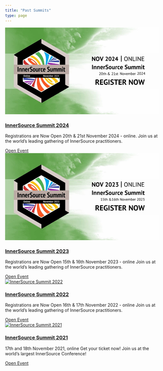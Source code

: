 ```yaml
---
title: "Past Summits"
type: page
---
```

<div class="row">
    <div class="col-lg-4 col-sm-6 mb-5 event-card">
        <div class="card border-0 h-100">
            <div class="h-md-45">
                <a class="primary-link" href="https://innersourcecommons.org/events/isc-2023/">
                    <img src="/images/events/Summit2024.jpg" alt="InnerSource Summit 2024" class="card-img rounded-lg">
                </a>
                </div>
                <div class="card-body p-0 d-flex flex-column">
                <h3><a href="https://innersourcecommons.org/events/isc-2023/" class="post-title">InnerSource Summit 2024</a></h3>
                <p class="card-text event-card-text">Registrations are Now Open 20th & 21st November 2024 - online. Join us at the world’s leading gathering of InnerSource practitioners.</p>
                <div class="d-flex mt-auto flex-md-row flex-sm-column">
                    <a href="https://innersourcecommons.org/events/isc-2023/" class="btn btn-primary primary-link btn-sm mr-md-1">Open Event</a>
                </div>
            </div>
        </div>
    </div>
    <div class="col-lg-4 col-sm-6 mb-5 event-card">
        <div class="card border-0 h-100">
            <div class="h-md-45">
                <a class="primary-link" href="https://innersourcecommons.org/events/isc-2023/">
                    <img src="/images/events/Summit2023.jpg" alt="InnerSource Summit 2023" class="card-img rounded-lg">
                </a>
                </div>
                <div class="card-body p-0 d-flex flex-column">
                <h3><a href="https://innersourcecommons.org/events/isc-2023/" class="post-title">InnerSource Summit 2023</a></h3>
                <p class="card-text event-card-text">Registrations are Now Open 15th & 16th November 2023 - online Join us at the world’s leading gathering of InnerSource practitioners.</p>
                <div class="d-flex mt-auto flex-md-row flex-sm-column">
                    <a href="https://innersourcecommons.org/events/isc-2023/" class="btn btn-primary primary-link btn-sm mr-md-1">Open Event</a>
                </div>
            </div>
        </div>
    </div>
     <div class="col-lg-4 col-sm-6 mb-5 event-card">
        <div class="card border-0 h-100">
            <div class="h-md-45">
                <a class="primary-link" href="https://innersourcecommons.org/events/isc-2022/">
                    <img src="/images/events/isc-2022.jpg" alt="InnerSource Summit 2022" class="card-img rounded-lg">
                </a>
                </div>
                <div class="card-body p-0 d-flex flex-column">
                <h3><a href="https://innersourcecommons.org/events/isc-2022/" class="post-title">InnerSource Summit 2022</a></h3>
                <p class="card-text event-card-text">Registrations are Now Open 16th & 17th November 2022 - online Join us at the world’s leading gathering of InnerSource practitioners.</p>
                <div class="d-flex mt-auto flex-md-row flex-sm-column">
                    <a href="https://innersourcecommons.org/events/isc-2022/" class="btn btn-primary primary-link btn-sm mr-md-1">Open Event</a>
                </div>
            </div>
        </div>
    </div>
     <div class="col-lg-4 col-sm-6 mb-5 event-card">
        <div class="card border-0 h-100">
            <div class="h-md-45">
                <a class="primary-link" href="https://innersourcecommons.org/events/isc-2021/">
                    <img src="/images/events/Summit2021.JPG" alt="InnerSource Summit 2021" class="card-img rounded-lg">
                </a>
                </div>
                <div class="card-body p-0 d-flex flex-column">
                <h3><a href="https://innersourcecommons.org/events/isc-2021/" class="post-title">InnerSource Summit 2021</a></h3>
                <p class="card-text event-card-text">17th and 18th November 2021, online Get your ticket now! Join us at the world’s largest InnerSource Conference!</p>
                <div class="d-flex mt-auto flex-md-row flex-sm-column">
                    <a href="https://innersourcecommons.org/events/isc-2021/" class="btn btn-primary primary-link btn-sm mr-md-1">Open Event</a>
                </div>
            </div>
        </div>
    </div>
</div<